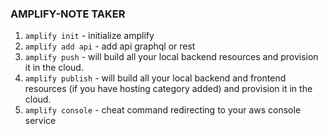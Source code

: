 ### AMPLIFY-NOTE TAKER

1. `amplify init` - initialize amplify
1. `amplify add api` - add api graphql or rest
1. `amplify push` - will build all your local backend resources and provision it in the cloud.
1. `amplify publish` - will build all your local backend and frontend resources (if you have hosting category added) and provision it in the cloud.
1. `amplify console` - cheat command redirecting to your aws console service